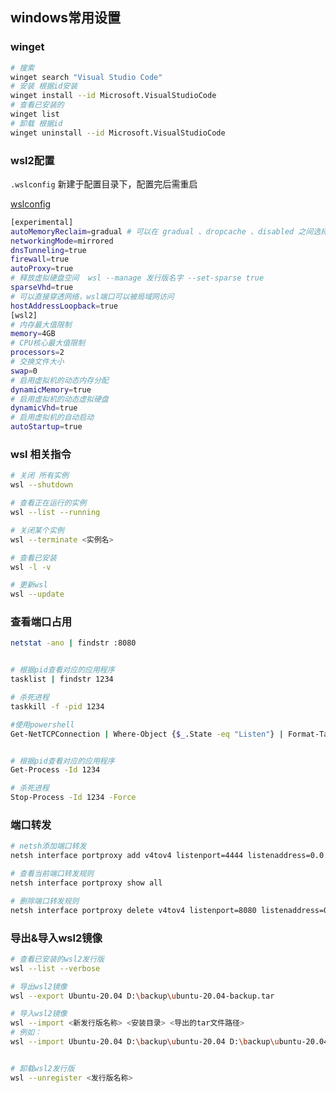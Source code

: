 ## windows常用设置

### winget
```bash
# 搜索
winget search "Visual Studio Code"
# 安装 根据id安装
winget install --id Microsoft.VisualStudioCode
# 查看已安装的
winget list
# 卸载 根据id
winget uninstall --id Microsoft.VisualStudioCode
```



### wsl2配置
`.wslconfig` 新建于配置目录下，配置完后需重启

[wslconfig](https://learn.microsoft.com/zh-cn/windows/wsl/wsl-config#configuration-settings-for-wslconfig)

```bash
[experimental]
autoMemoryReclaim=gradual # 可以在 gradual 、dropcache 、disabled 之间选择
networkingMode=mirrored
dnsTunneling=true
firewall=true
autoProxy=true
# 释放虚拟硬盘空间  wsl --manage 发行版名字 --set-sparse true
sparseVhd=true
# 可以直接穿透网络，wsl端口可以被局域网访问
hostAddressLoopback=true
[wsl2]
# 内存最大值限制
memory=4GB
# CPU核心最大值限制
processors=2
# 交换文件大小
swap=0
# 启用虚拟机的动态内存分配
dynamicMemory=true
# 启用虚拟机的动态虚拟硬盘
dynamicVhd=true
# 启用虚拟机的自动启动
autoStartup=true
```
### wsl 相关指令
```bash
# 关闭 所有实例
wsl --shutdown

# 查看正在运行的实例
wsl --list --running

# 关闭某个实例
wsl --terminate <实例名>

# 查看已安装
wsl -l -v

# 更新wsl
wsl --update
```


### 查看端口占用
```bash
netstat -ano | findstr :8080


# 根据pid查看对应的应用程序
tasklist | findstr 1234

# 杀死进程
taskkill -f -pid 1234

#使用powershell
Get-NetTCPConnection | Where-Object {$_.State -eq "Listen"} | Format-Table -Property LocalAddress, LocalPort, OwningProcess -AutoSize


# 根据pid查看对应的应用程序
Get-Process -Id 1234

# 杀死进程
Stop-Process -Id 1234 -Force

```

### 端口转发
```bash
# netsh添加端口转发
netsh interface portproxy add v4tov4 listenport=4444 listenaddress=0.0.0.0 connectport=3389 connectaddress=192.168.1.100

# 查看当前端口转发规则
netsh interface portproxy show all

# 删除端口转发规则
netsh interface portproxy delete v4tov4 listenport=8080 listenaddress=0.0.0.0
```

### 导出&导入wsl2镜像
```bash
# 查看已安装的wsl2发行版
wsl --list --verbose

# 导出wsl2镜像
wsl --export Ubuntu-20.04 D:\backup\ubuntu-20.04-backup.tar

# 导入wsl2镜像
wsl --import <新发行版名称> <安装目录> <导出的tar文件路径>
# 例如：
wsl --import Ubuntu-20.04 D:\backup\ubuntu-20.04 D:\backup\ubuntu-20.04-backup.tar --version 2


# 卸载wsl2发行版
wsl --unregister <发行版名称>
```